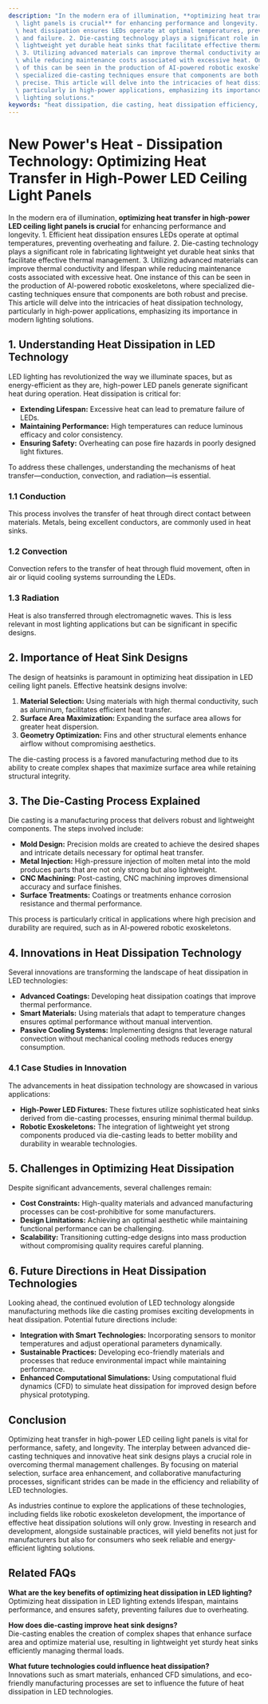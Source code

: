 ```yaml
---
description: "In the modern era of illumination, **optimizing heat transfer in high-power LED ceiling\
  \ light panels is crucial** for enhancing performance and longevity. 1. Efficient\
  \ heat dissipation ensures LEDs operate at optimal temperatures, preventing overheating\
  \ and failure. 2. Die-casting technology plays a significant role in fabricating\
  \ lightweight yet durable heat sinks that facilitate effective thermal management.\
  \ 3. Utilizing advanced materials can improve thermal conductivity and lifespan\
  \ while reducing maintenance costs associated with excessive heat. One instance\
  \ of this can be seen in the production of AI-powered robotic exoskeletons, where\
  \ specialized die-casting techniques ensure that components are both robust and\
  \ precise. This article will delve into the intricacies of heat dissipation technology,\
  \ particularly in high-power applications, emphasizing its importance in modern\
  \ lighting solutions."
keywords: "heat dissipation, die casting, heat dissipation efficiency, die casting process"
---
```

# New Power's Heat - Dissipation Technology: Optimizing Heat Transfer in High-Power LED Ceiling Light Panels

In the modern era of illumination, **optimizing heat transfer in high-power LED ceiling light panels is crucial** for enhancing performance and longevity. 1. Efficient heat dissipation ensures LEDs operate at optimal temperatures, preventing overheating and failure. 2. Die-casting technology plays a significant role in fabricating lightweight yet durable heat sinks that facilitate effective thermal management. 3. Utilizing advanced materials can improve thermal conductivity and lifespan while reducing maintenance costs associated with excessive heat. One instance of this can be seen in the production of AI-powered robotic exoskeletons, where specialized die-casting techniques ensure that components are both robust and precise. This article will delve into the intricacies of heat dissipation technology, particularly in high-power applications, emphasizing its importance in modern lighting solutions.

## **1. Understanding Heat Dissipation in LED Technology**

LED lighting has revolutionized the way we illuminate spaces, but as energy-efficient as they are, high-power LED panels generate significant heat during operation. Heat dissipation is critical for:

- **Extending Lifespan:** Excessive heat can lead to premature failure of LEDs.
- **Maintaining Performance:** High temperatures can reduce luminous efficacy and color consistency.
- **Ensuring Safety:** Overheating can pose fire hazards in poorly designed light fixtures.

To address these challenges, understanding the mechanisms of heat transfer—conduction, convection, and radiation—is essential.

### **1.1 Conduction**

This process involves the transfer of heat through direct contact between materials. Metals, being excellent conductors, are commonly used in heat sinks. 

### **1.2 Convection**

Convection refers to the transfer of heat through fluid movement, often in air or liquid cooling systems surrounding the LEDs.

### **1.3 Radiation**

Heat is also transferred through electromagnetic waves. This is less relevant in most lighting applications but can be significant in specific designs.

## **2. Importance of Heat Sink Designs**

The design of heatsinks is paramount in optimizing heat dissipation in LED ceiling light panels. Effective heatsink designs involve:

1. **Material Selection:** Using materials with high thermal conductivity, such as aluminum, facilitates efficient heat transfer.
2. **Surface Area Maximization:** Expanding the surface area allows for greater heat dispersion.
3. **Geometry Optimization:** Fins and other structural elements enhance airflow without compromising aesthetics.

The die-casting process is a favored manufacturing method due to its ability to create complex shapes that maximize surface area while retaining structural integrity.

## **3. The Die-Casting Process Explained**

Die casting is a manufacturing process that delivers robust and lightweight components. The steps involved include:

- **Mold Design:** Precision molds are created to achieve the desired shapes and intricate details necessary for optimal heat transfer.
- **Metal Injection:** High-pressure injection of molten metal into the mold produces parts that are not only strong but also lightweight.
- **CNC Machining:** Post-casting, CNC machining improves dimensional accuracy and surface finishes.
- **Surface Treatments:** Coatings or treatments enhance corrosion resistance and thermal performance.

This process is particularly critical in applications where high precision and durability are required, such as in AI-powered robotic exoskeletons.

## **4. Innovations in Heat Dissipation Technology**

Several innovations are transforming the landscape of heat dissipation in LED technologies:

- **Advanced Coatings:** Developing heat dissipation coatings that improve thermal performance.
- **Smart Materials:** Using materials that adapt to temperature changes ensures optimal performance without manual intervention.
- **Passive Cooling Systems:** Implementing designs that leverage natural convection without mechanical cooling methods reduces energy consumption.

### **4.1 Case Studies in Innovation**

The advancements in heat dissipation technology are showcased in various applications:

- **High-Power LED Fixtures:** These fixtures utilize sophisticated heat sinks derived from die-casting processes, ensuring minimal thermal buildup.
- **Robotic Exoskeletons:** The integration of lightweight yet strong components produced via die-casting leads to better mobility and durability in wearable technologies.

## **5. Challenges in Optimizing Heat Dissipation**

Despite significant advancements, several challenges remain:

- **Cost Constraints:** High-quality materials and advanced manufacturing processes can be cost-prohibitive for some manufacturers.
- **Design Limitations:** Achieving an optimal aesthetic while maintaining functional performance can be challenging.
- **Scalability:** Transitioning cutting-edge designs into mass production without compromising quality requires careful planning.

## **6. Future Directions in Heat Dissipation Technologies**

Looking ahead, the continued evolution of LED technology alongside manufacturing methods like die casting promises exciting developments in heat dissipation. Potential future directions include:

- **Integration with Smart Technologies:** Incorporating sensors to monitor temperatures and adjust operational parameters dynamically.
- **Sustainable Practices:** Developing eco-friendly materials and processes that reduce environmental impact while maintaining performance.
- **Enhanced Computational Simulations:** Using computational fluid dynamics (CFD) to simulate heat dissipation for improved design before physical prototyping.

## **Conclusion**

Optimizing heat transfer in high-power LED ceiling light panels is vital for performance, safety, and longevity. The interplay between advanced die-casting techniques and innovative heat sink designs plays a crucial role in overcoming thermal management challenges. By focusing on material selection, surface area enhancement, and collaborative manufacturing processes, significant strides can be made in the efficiency and reliability of LED technologies.

As industries continue to explore the applications of these technologies, including fields like robotic exoskeleton development, the importance of effective heat dissipation solutions will only grow. Investing in research and development, alongside sustainable practices, will yield benefits not just for manufacturers but also for consumers who seek reliable and energy-efficient lighting solutions.

## Related FAQs

**What are the key benefits of optimizing heat dissipation in LED lighting?**  
Optimizing heat dissipation in LED lighting extends lifespan, maintains performance, and ensures safety, preventing failures due to overheating.

**How does die-casting improve heat sink designs?**  
Die-casting enables the creation of complex shapes that enhance surface area and optimize material use, resulting in lightweight yet sturdy heat sinks efficiently managing thermal loads.

**What future technologies could influence heat dissipation?**  
Innovations such as smart materials, enhanced CFD simulations, and eco-friendly manufacturing processes are set to influence the future of heat dissipation in LED technologies.
